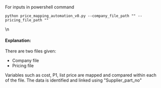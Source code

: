 For inputs in powershell command

```
python price_mapping_automation_v0.py --company_file_path "" --pricing_file_path ""

```
\n


#### Explanation:

There are two files given:
- Company file
- Pricing file 


 Variables such as cost, P1, list price are mapped and compared within each of the file.
 The data is identified and linked using "Supplier_part_no"
